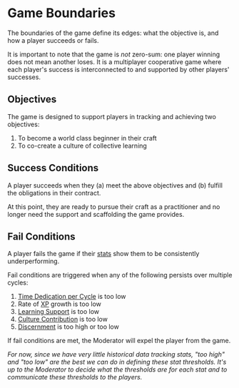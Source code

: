 # Game Boundaries

The boundaries of the game define its edges: what the objective is, and how a player succeeds or fails.

It is important to note that the game is _not_ zero-sum: one player winning does not mean another loses. It is a multiplayer cooperative game where each player's success is interconnected to and supported by other players' successes.

## Objectives

The game is designed to support players in tracking and achieving two objectives:

1. To become a world class beginner in their craft
1. To co-create a culture of collective learning

## Success Conditions

A player succeeds when they (a) meet the above objectives and (b) fulfill the obligations in their contract.

At this point, they are ready to pursue their craft as a practitioner and no longer need the support and scaffolding the game provides.

## Fail Conditions

A player fails the game if their [stats][stats] show them to be consistently underperforming.

Fail conditions are triggered when any of the following persists over multiple cycles:

1. [Time Dedication per Cycle][time-dedication] is too low
1. Rate of [XP][xp] growth is too low
1. [Learning Support][learning-support] is too low
1. [Culture Contribution][culture-contribution] is too low
1. [Discernment][discernment] is too high or too low

If fail conditions are met, the Moderator will expel the player from the game.

_For now, since we have very little historical data tracking stats, "too high" and "too low" are the best we can do in defining these stat thresholds. It's up to the Moderator to decide what the thresholds are for each stat and to communicate these thresholds to the players._

[stats]: ./Stats.md
[time-dedication]: ./Stats#time-dedication-per-cycle
[xp]: ./Stats#xp
[learning-support]: ./Stats#learning-support
[culture-contribution]: ./Stats#culture-contribution
[discernment]: ./Stats#discernment

[cos-conflict-resolution-process]: http://cos.learnersguild.org/Processes/Conflict.html
